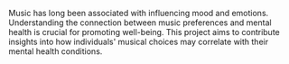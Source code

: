 Music has long been associated with influencing mood and emotions.  Understanding the connection between music preferences and mental health is crucial for promoting well-being.  This project aims to contribute insights into how individuals' musical choices may correlate with their mental health conditions.
